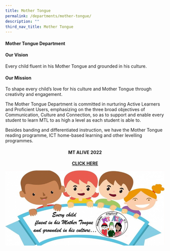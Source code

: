 ```yaml
---
title: Mother Tongue
permalink: /departments/mother-tongue/
description: ""
third_nav_title: Mother Tongue
---
```

<h4><strong>Mother Tongue Department</strong></h4>
<h4><strong>Our Vision</strong></h4>
<p>Every child fluent in his Mother Tongue and grounded in his culture.</p>
<h4><strong>Our Mission</strong></h4>
<p>To shape every child&rsquo;s love for his culture and Mother Tongue through creativity and engagement.</p>
<p>The Mother Tongue Department is committed in nurturing Active Learners and Proficient Users, emphasizing on the three broad objectives of Communication, Culture and Connection, so as to support and enable every student to learn MTL to as high a level as each student is able to.</p>
<p>Besides banding and differentiated instruction, we have the Mother Tongue reading programme, ICT home-based learning and other&nbsp;levelling programmes.</p>
<h4 style="text-align: center;"><strong>MT ALIVE 2022</strong></h4>
<p style="text-align: center;"><a href="https://sites.google.com/moe.edu.sg/fsps-mt-alive/home"><strong>CLICK HERE</strong></a></p>
<img src="/images/mother.png">